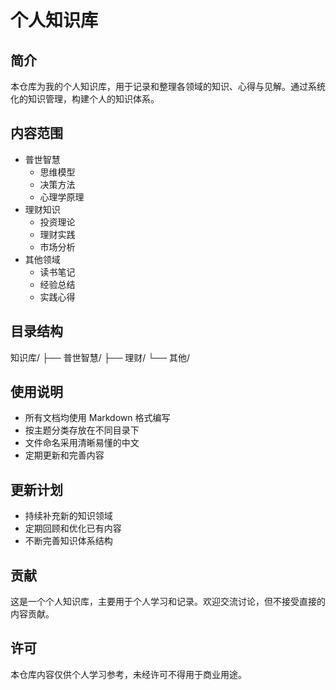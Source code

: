 # 个人知识库

## 简介
本仓库为我的个人知识库，用于记录和整理各领域的知识、心得与见解。通过系统化的知识管理，构建个人的知识体系。

## 内容范围
- 普世智慧
  - 思维模型
  - 决策方法
  - 心理学原理
- 理财知识
  - 投资理论
  - 理财实践
  - 市场分析
- 其他领域
  - 读书笔记
  - 经验总结
  - 实践心得

## 目录结构
知识库/
├── 普世智慧/
├── 理财/
└── 其他/

## 使用说明
- 所有文档均使用 Markdown 格式编写
- 按主题分类存放在不同目录下
- 文件命名采用清晰易懂的中文
- 定期更新和完善内容

## 更新计划
- 持续补充新的知识领域
- 定期回顾和优化已有内容
- 不断完善知识体系结构

## 贡献
这是一个个人知识库，主要用于个人学习和记录。欢迎交流讨论，但不接受直接的内容贡献。

## 许可
本仓库内容仅供个人学习参考，未经许可不得用于商业用途。